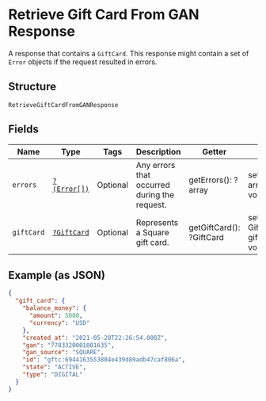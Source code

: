 
# Retrieve Gift Card From GAN Response

A response that contains a `GiftCard`. This response might contain a set of `Error` objects
if the request resulted in errors.

## Structure

`RetrieveGiftCardFromGANResponse`

## Fields

| Name | Type | Tags | Description | Getter | Setter |
|  --- | --- | --- | --- | --- | --- |
| `errors` | [`?(Error[])`](../../doc/models/error.md) | Optional | Any errors that occurred during the request. | getErrors(): ?array | setErrors(?array errors): void |
| `giftCard` | [`?GiftCard`](../../doc/models/gift-card.md) | Optional | Represents a Square gift card. | getGiftCard(): ?GiftCard | setGiftCard(?GiftCard giftCard): void |

## Example (as JSON)

```json
{
  "gift_card": {
    "balance_money": {
      "amount": 5000,
      "currency": "USD"
    },
    "created_at": "2021-05-20T22:26:54.000Z",
    "gan": "7783320001001635",
    "gan_source": "SQUARE",
    "id": "gftc:6944163553804e439d89adb47caf806a",
    "state": "ACTIVE",
    "type": "DIGITAL"
  }
}
```

